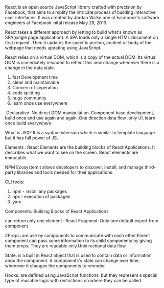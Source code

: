 React is an open source JavaScript library
crafted with precision by Facebook, that aims to simplify the intricate process of building interactive user interfaces. It was created by Jordan Walke one of Facebook's software engineers at Facebook inital release May 29, 2013.

React takes a different approach by letting to build what's known as SPA(single page application). A SPA loads only a single HTML document on first request. Then it updates the specific portion, content or body of the webpage that needs updating using JavaScript.

React relies on a virtual DOM, which is a copy of the actual DOM. Its virtual DOM is immediately reloaded to reflect this new change whenever there is a change in the data state.

<!-- Problems that it solve -->

1. fast Development time
2. clean and maintainable
3. Concern of seperation
4. code splitting
5. huge community
6. learn once use everywhere

<!-- Why REacts -->

.Declarative
.No direct DOM manipulation
.Component base development, build once and use again and again
.One direction data flow
.only UI, learn once build everywhere

<!--Node should be installed before react starts -->

What is JSX?
It is a syntax extension which is similar to template language but it has full power of JS.

Elements : React Elements are the building blocks of React Applications. It describes what we want to see on the screen. React elements are immutable.

NPM Ecosystem:t allows developers to discover, install, and manage third-party libraries and tools needed for their applications.

CLI tools:

1. npm - install any packages
2. npx - execution of packages
3. yarn

Components: Building Blocks of React Applications

can return only one element :
React Fragment:
Only one default export from component

#Props: are use by components to communicate with each other.Parent component can pass some information to its child components by giving them props. They are readable only.Unidirectional data flow

State: is a built in React object that is used to contain data or information abou the component. A components's state can change over time; whenever it changes the components to rerender

Hooks: are defined using JavaScript functions, but they represent a special type of reusable logic with restrictions on where they can be called
